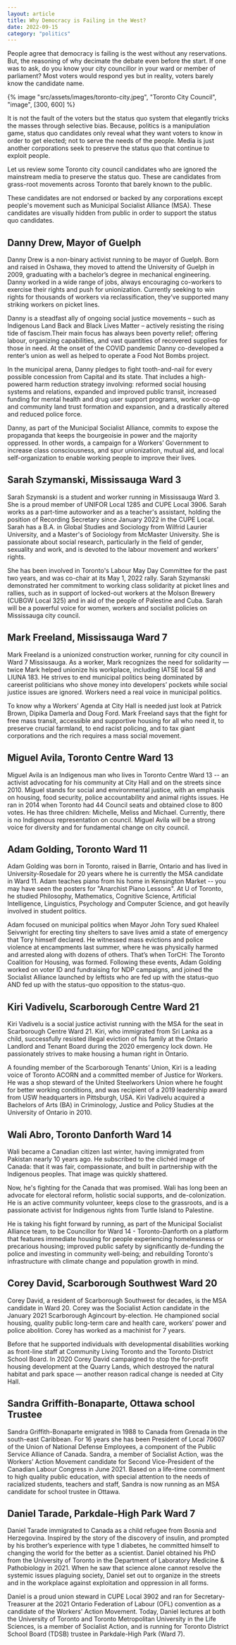 ```yaml
---
layout: article
title: Why Democracy is Failing in the West?
date: 2022-09-15
category: "politics"
---
```


People agree that democracy is failing is the west without any reservations. But, the reasoning of why decimate the debate even before the start. If one was to ask, do you know your city councillor in your ward or member of parliament? Most voters would respond yes but in reality, voters barely know the candidate name.

<!-- excerpt -->

{% image "src/assets/images/toronto-city.jpeg", "Toronto City Council", "image", [300, 600] %}

It is not the fault of the voters but the status quo system that elegantly tricks the masses through selective bias. Because, politics is a manipulation game, status quo candidates only reveal what they want voters to know in order to get elected; not to serve the needs of the people. Media is just another corporations seek to preserve the status quo that continue to exploit people.

Let us review some Toronto city council candidates who are ignored the mainstream media to preserve the status quo. These are candidates from grass-root movements across Toronto that barely known to the public.

These candidates are not endorsed or backed by any corporations except people's movement such as Municipal Socialist Alliance (MSA). These candidates are visually hidden from public in order to support the status quo candidates.

## Danny Drew, Mayor of Guelph

Danny Drew is a non-binary activist running to be mayor of Guelph. Born and raised in Oshawa, they moved to attend the University of Guelph in 2009, graduating with a bachelor’s degree in mechanical engineering. Danny worked in a wide range of jobs, always encouraging co-workers to exercise their rights and push for unionization. Currently seeking to win rights for thousands of workers via reclassification, they’ve supported many striking workers on picket lines.

Danny is a steadfast ally of ongoing social justice movements – such as Indigenous Land Back and Black Lives Matter – actively resisting the rising tide of fascism.Their main focus has always been poverty relief; offering labour, organizing capabilities, and vast quantities of recovered supplies for those in need. At the onset of the COVID pandemic Danny co-developed a renter’s union as well as helped to operate a Food Not Bombs project.

In the municipal arena, Danny pledges to fight tooth-and-nail for every possible concession from Capital and its state. That includes a high-powered harm reduction strategy involving: reformed social housing systems and relations, expanded and improved public transit, increased funding for mental health and drug user support programs, worker co-op and community land trust formation and expansion, and a drastically altered and reduced police force.

Danny, as part of the Municipal Socialist Alliance, commits to expose the propaganda that keeps the bourgeoisie in power and the majority oppressed. In other words, a campaign for a Workers’ Government to increase class consciousness, and spur unionization, mutual aid, and local self-organization to enable working people to improve their lives.

## Sarah Szymanski, Mississauga Ward 3

Sarah Szymanski is a student and worker running in Mississauga Ward 3. She is a proud member of UNIFOR Local 1285 and CUPE Local 3906. Sarah works as a part-time autoworker and as a teacher's assistant, holding the position of Recording Secretary since January 2022 in the CUPE Local. Sarah has a B.A. in Global Studies and Sociology from Wilfrid Laurier University, and a Master's of Sociology from McMaster University. She is passionate about social research, particularly in the field of gender, sexuality and work, and is devoted to the labour movement and workers’ rights.

She has been involved in Toronto's Labour May Day Committee for the past two years, and was co-chair at its May 1, 2022 rally. Sarah Szymanski demonstrated her commitment to working class solidarity at picket lines and rallies, such as in support of locked-out workers at the Molson Brewery (CUBGW Local 325) and in aid of the people of Palestine and Cuba. Sarah will be a powerful voice for women, workers and socialist policies on Mississauga city council.

## Mark Freeland, Mississauga Ward 7

Mark Freeland is a unionized construction worker, running for city council in Ward 7 Mississauga. As a worker, Mark recognizes the need for solidarity — twice Mark helped unionize his workplace, including IATSE local 58 and LIUNA 183. He strives to end municipal politics being dominated by careerist politicians who shove money into developers’ pockets while social justice issues are ignored. Workers need a real voice in municipal politics.

To know why a Workers’ Agenda at City Hall is needed just look at Patrick Brown, Dipika Damerla and Doug Ford. Mark Freeland says that the fight for free mass transit, accessible and supportive housing for all who need it, to preserve crucial farmland, to end racist policing, and to tax giant corporations and the rich requires a mass social movement.

## Miguel Avila, Toronto Centre Ward 13

Miguel Avila is an Indigenous man who lives in Toronto Centre Ward 13 -- an activist advocating for his community at City Hall and on the streets since 2010. Miguel stands for social and environmental justice, with an emphasis on housing, food security, police accountability and animal rights issues. He ran in 2014 when Toronto had 44 Council seats and obtained close to 800 votes. He has three children: Michelle, Meliss and Michael. Currently, there is no Indigenous representation on council. Miguel Avila will be a strong voice for diversity and for fundamental change on city council.

## Adam Golding, Toronto Ward 11

Adam Golding was born in Toronto, raised in Barrie, Ontario and has lived in University-Rosedale for 20 years where he is currently the MSA candidate in Ward 11. Adam teaches piano from his home in Kensington Market -- you may have seen the posters for "Anarchist Piano Lessons". At U of Toronto, he studied Philosophy, Mathematics, Cognitive Science, Artificial Intelligence, Linguistics, Psychology and Computer Science, and got heavily involved in student politics.

Adam focused on municipal politics when Mayor John Tory sued Khaleel Seivwright for erecting tiny shelters to save lives amid a state of emergency that Tory himself declared. He witnessed mass evictions and police violence at encampments last summer, where he was physically harmed and arrested along with dozens of others. That’s when TorCH: The Toronto Coalition for Housing, was formed. Following these events, Adam Golding worked on voter ID and fundraising for NDP campaigns, and joined the Socialist Alliance launched by leftists who are fed up with the status-quo AND fed up with the status-quo opposition to the status-quo.

## Kiri Vadivelu, Scarborough Centre Ward 21

Kiri Vadivelu is a social justice activist running with the MSA for the seat in Scarborough Centre Ward 21. Kiri, who immigrated from Sri Lanka as a child, successfully resisted illegal eviction of his family at the Ontario Landlord and Tenant Board during the 2020 emergency lock down. He passionately strives to make housing a human right in Ontario.

A founding member of the Scarborough Tenants’ Union, Kiri is a leading voice of Toronto ACORN and a committed member of Justice for Workers. He was a shop steward of the United Steelworkers Union where he fought for better working conditions, and was recipient of a 2019 leadership award from USW headquarters in Pittsburgh, USA. Kiri Vadivelu acquired a Bachelors of Arts (BA) in Criminology, Justice and Policy Studies at the University of Ontario in 2010.

## Wali Abro, Toronto Danforth Ward 14

Wali became a Canadian citizen last winter, having immigrated from Pakistan nearly 10 years ago. He subscribed to the clichéd image of Canada: that it was fair, compassionate, and built in partnership with the Indigenous peoples. That image was quickly shattered.

Now, he's fighting for the Canada that was promised. Wali has long been an advocate for electoral reform, holistic social supports, and de-colonization. He is an active community volunteer, keeps close to the grassroots, and is a passionate activist for Indigenous rights from Turtle Island to Palestine.

He is taking his fight forward by running, as part of the Municipal Socialist Alliance team, to be Councillor for Ward 14 - Toronto-Danforth on a platform that features immediate housing for people experiencing homelessness or precarious housing; improved public safety by significantly de-funding the police and investing in community well-being; and rebuilding Toronto's infrastructure with climate change and population growth in mind.

## Corey David, Scarborough Southwest Ward 20

Corey David, a resident of Scarborough Southwest for decades, is the MSA candidate in Ward 20. Corey was the Socialist Action candidate in the January 2021 Scarborough Agincourt by-election. He championed social housing, quality public long-term care and health care, workers’ power and police abolition. Corey has worked as a machinist for 7 years.

Before that he supported individuals with developmental disabilities working as front-line staff at Community Living Toronto and the Toronto District School Board. In 2020 Corey David campaigned to stop the for-profit housing development at the Quarry Lands, which destroyed the natural habitat and park space — another reason radical change is needed at City Hall.

## Sandra Griffith-Bonaparte, Ottawa school Trustee

Sandra Griffith-Bonaparte emigrated in 1988 to Canada from Grenada in the south-east Caribbean. For 16 years she has been President of Local 70607 of the Union of National Defense Employees, a component of the Public Service Alliance of Canada. Sandra, a member of Socialist Action, was the Workers’ Action Movement candidate for Second Vice-President of the Canadian Labour Congress in June 2021. Based on a life-time commitment to high quality public education, with special attention to the needs of racialized students, teachers and staff, Sandra is now running as an MSA candidate for school trustee in Ottawa.

## Daniel Tarade, Parkdale-High Park Ward 7

Daniel Tarade immigrated to Canada as a child refugee from Bosnia and Herzegovina. Inspired by the story of the discovery of insulin, and prompted by his brother’s experience with type 1 diabetes, he committed himself to changing the world for the better as a scientist. Daniel obtained his PhD from the University of Toronto in the Department of Laboratory Medicine & Pathobiology in 2021. When he saw that science alone cannot resolve the systemic issues plaguing society, Daniel set out to organize in the streets and in the workplace against exploitation and oppression in all forms.

Daniel is a proud union steward in CUPE Local 3902 and ran for Secretary-Treasurer at the 2021 Ontario Federation of Labour (OFL) convention as a candidate of the Workers' Action Movement. Today, Daniel lectures at both the University of Toronto and Toronto Metropolitan University in the Life Sciences, is a member of Socialist Action, and is running for Toronto District School Board (TDSB) trustee in Parkdale-High Park (Ward 7).
